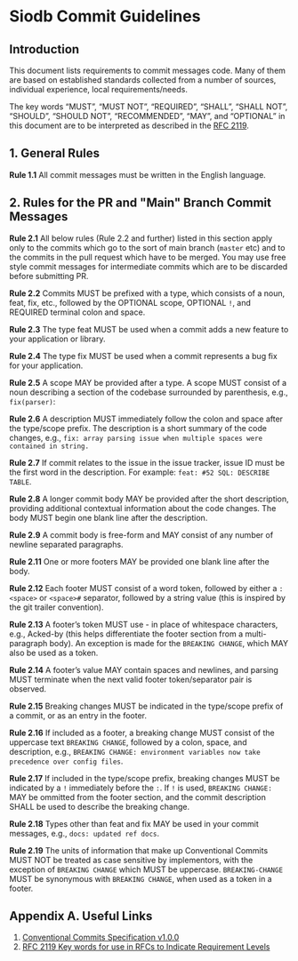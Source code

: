 # Siodb Commit Guidelines

## Introduction

This document lists requirements to commit messages code. Many of them are based on established
standards collected from a number of sources, individual experience, local requirements/needs.

The key words “MUST”, “MUST NOT”, “REQUIRED”, “SHALL”, “SHALL NOT”, “SHOULD”, “SHOULD NOT”,
“RECOMMENDED”, “MAY”, and “OPTIONAL” in this document are to be interpreted as described
in the [RFC 2119](https://www.ietf.org/rfc/rfc2119.txt).

## 1. General Rules

**Rule 1.1** All commit messages must be written in the English language.

## 2. Rules for the PR and "Main" Branch Commit Messages

**Rule 2.1** All below rules (Rule 2.2 and further) listed in this section apply only to the commits
which go to the sort of main branch (`master` etc) and to the commits in the pull request
which have to be merged. You may use free style commit messages for intermediate commits which
are to be discarded before submitting PR.

**Rule 2.2** Commits MUST be prefixed with a type, which consists of a noun, feat, fix, etc.,
followed by the OPTIONAL scope, OPTIONAL `!`, and REQUIRED terminal colon and space.

**Rule 2.3** The type feat MUST be used when a commit adds a new feature to your application
or library.

**Rule 2.4** The type fix MUST be used when a commit represents a bug fix for your application.

**Rule 2.5** A scope MAY be provided after a type. A scope MUST consist of a noun describing
a section of  the codebase surrounded by parenthesis, e.g., `fix(parser)`:

**Rule 2.6** A description MUST immediately follow the colon and space after the type/scope prefix.
The description is a short summary of the code changes, e.g.,
`fix: array parsing issue when multiple spaces were contained in string.`

**Rule 2.7** If commit relates to the issue in the issue tracker, issue ID must be the first word
in the description. For example: `feat: #52 SQL: DESCRIBE TABLE`.

**Rule 2.8** A longer commit body MAY be provided after the short description, providing additional
contextual information about the code changes. The body MUST begin one blank line
after the description.

**Rule 2.9** A commit body is free-form and MAY consist of any number of newline
separated paragraphs.

**Rule 2.11** One or more footers MAY be provided one blank line after the body.

**Rule 2.12** Each footer MUST consist of a word token, followed by either a
`:<space>` or `<space>#` separator, followed by a string value
(this is inspired by the git trailer convention).

**Rule 2.13** A footer’s token MUST use - in place of whitespace characters, e.g.,
Acked-by (this helps differentiate the footer section from a multi-paragraph body).
An exception is made for the `BREAKING CHANGE`, which MAY also be used as a token.

**Rule 2.14** A footer’s value MAY contain spaces and newlines, and parsing MUST terminate
when the next valid footer token/separator pair is observed.

**Rule 2.15** Breaking changes MUST be indicated in the type/scope prefix of a commit,
or as an entry in the footer.

**Rule 2.16** If included as a footer, a breaking change MUST consist of the uppercase text
`BREAKING CHANGE`, followed by a colon, space, and description, e.g.,
`BREAKING CHANGE: environment variables now take precedence over config files`.

**Rule 2.17** If included in the type/scope prefix, breaking changes MUST be indicated by a `!`
immediately before the `:`. If `!` is used, `BREAKING CHANGE:` MAY be ommitted
from the footer section, and the commit description SHALL be used to describe the breaking change.

**Rule 2.18** Types other than feat and fix MAY be used in your commit messages,
e.g., `docs: updated ref docs`.

**Rule 2.19** The units of information that make up Conventional Commits MUST NOT be treated
as case sensitive by implementors, with the exception of `BREAKING CHANGE` which
MUST be uppercase. `BREAKING-CHANGE` MUST be synonymous with `BREAKING CHANGE`, when used
as a token in a footer.

## Appendix A. Useful Links

1. [Conventional Commits Specification v1.0.0](https://www.conventionalcommits.org/en/v1.0.0/)
2. [RFC 2119 Key words for use in RFCs to Indicate Requirement Levels](https://www.ietf.org/rfc/rfc2119.txt)
